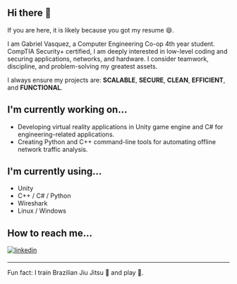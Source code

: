 ## Hi there 👋
If you are here, it is likely because you got my resume 😄.

I am Gabriel Vasquez, a Computer Engineering Co-op 4th year student. CompTIA Security+ certified, I am deeply interested in low-level coding and securing applications, networks, and hardware. I consider teamwork, discipline, and problem-solving my greatest assets.

I always ensure my projects are: **SCALABLE**, **SECURE**, **CLEAN**, **EFFICIENT**, and **FUNCTIONAL**. 

## I'm currently working on...
- Developing virtual reality applications in Unity game engine and C# for engineering-related applications. 
- Creating Python and C++ command-line tools for automating offline network traffic analysis.

## I'm currently using...
- Unity
- C++ / C# / Python
- Wireshark
- Linux / Windows

<!--
## Some GitHub stats...
![Top Langs](https://github-readme-stats.vercel.app/api/top-langs/?username=gabofv&layout=compact)
-->

## How to reach me...
</a>
<a href="https://linkedin.com/in/gabrielvasquezdc" target="_blank">
<img src=https://img.shields.io/badge/linkedin-%231E77B5.svg?&style=for-the-badge&logo=linkedin&logoColor=white alt=linkedin style="margin-bottom: 5px;" />
</a>

---
Fun fact: I train Brazilian Jiu Jitsu :martial_arts_uniform: and play :violin:.

<!--
**gabofv/gabofv** is a ✨ _special_ ✨ repository because its `README.md` (this file) appears on your GitHub profile.

Here are some ideas to get you started:

- 🔭 I’m currently working on ...
- 🌱 I’m currently learning ...
- 👯 I’m looking to collaborate on ...
- 🤔 I’m looking for help with ...
- 💬 Ask me about ...
- 📫 How to reach me: ...
- 😄 Pronouns: ...
- ⚡ Fun fact: ...
-->
